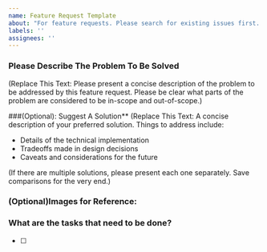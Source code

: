 ```yaml
---
name: Feature Request Template
about: "For feature requests. Please search for existing issues first. Also see CONTRIBUTING."
labels: ''
assignees: ''
---
```


### Please Describe The Problem To Be Solved
(Replace This Text: Please present a concise description of the problem to be addressed by this feature request. Please be clear what parts of the problem are considered to be in-scope and out-of-scope.)

###(Optional): Suggest A Solution**
(Replace This Text: A concise description of your preferred solution. Things to address include:
* Details of the technical implementation
* Tradeoffs made in design decisions
* Caveats and considerations for the future

(If there are multiple solutions, please present each one separately. Save comparisons for the very end.)

### (Optional)Images for Reference:

### What are the tasks that need to be done?
- [ ]